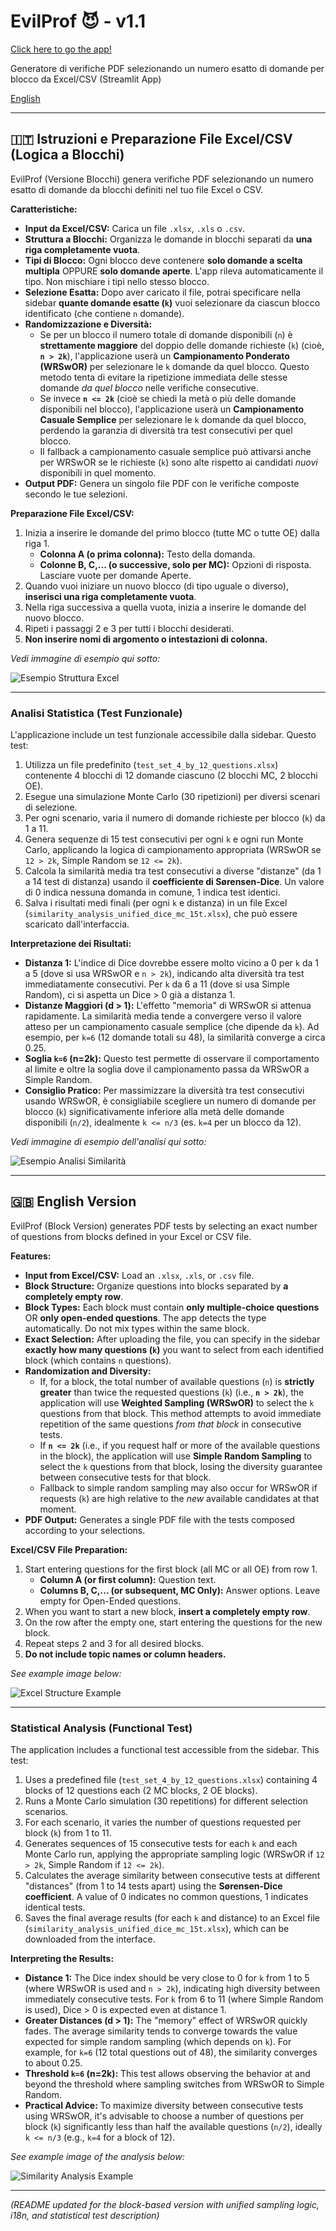 # EvilProf 😈 - v1.1
[Click here to go the app!](evilprof.strealit.app)

Generatore di verifiche PDF selezionando un numero esatto di domande per blocco da Excel/CSV (Streamlit App)

[English](#english-version)

---

## 🇮🇹 Istruzioni e Preparazione File Excel/CSV (Logica a Blocchi)

EvilProf (Versione Blocchi) genera verifiche PDF selezionando un numero esatto di domande da blocchi definiti nel tuo file Excel o CSV.

**Caratteristiche:**

* **Input da Excel/CSV:** Carica un file `.xlsx`, `.xls` o `.csv`.
* **Struttura a Blocchi:** Organizza le domande in blocchi separati da **una riga completamente vuota**.
* **Tipi di Blocco:** Ogni blocco deve contenere **solo domande a scelta multipla** OPPURE **solo domande aperte**. L'app rileva automaticamente il tipo. Non mischiare i tipi nello stesso blocco.
* **Selezione Esatta:** Dopo aver caricato il file, potrai specificare nella sidebar **quante domande esatte (`k`)** vuoi selezionare da ciascun blocco identificato (che contiene `n` domande).
* **Randomizzazione e Diversità:**
    * Se per un blocco il numero totale di domande disponibili (`n`) è **strettamente maggiore** del doppio delle domande richieste (`k`) (cioè, **`n > 2k`**), l'applicazione userà un **Campionamento Ponderato (WRSwOR)** per selezionare le `k` domande da quel blocco. Questo metodo tenta di evitare la ripetizione immediata delle stesse domande *da quel blocco* nelle verifiche consecutive.
    * Se invece **`n <= 2k`** (cioè se chiedi la metà o più delle domande disponibili nel blocco), l'applicazione userà un **Campionamento Casuale Semplice** per selezionare le `k` domande da quel blocco, perdendo la garanzia di diversità tra test consecutivi per quel blocco.
    * Il fallback a campionamento casuale semplice può attivarsi anche per WRSwOR se le richieste (`k`) sono alte rispetto ai candidati *nuovi* disponibili in quel momento.
* **Output PDF:** Genera un singolo file PDF con le verifiche composte secondo le tue selezioni.

**Preparazione File Excel/CSV:**

1.  Inizia a inserire le domande del primo blocco (tutte MC o tutte OE) dalla riga 1.
    * **Colonna A (o prima colonna):** Testo della domanda.
    * **Colonne B, C,... (o successive, solo per MC):** Opzioni di risposta. Lasciare vuote per domande Aperte.
2.  Quando vuoi iniziare un nuovo blocco (di tipo uguale o diverso), **inserisci una riga completamente vuota**.
3.  Nella riga successiva a quella vuota, inizia a inserire le domande del nuovo blocco.
4.  Ripeti i passaggi 2 e 3 per tutti i blocchi desiderati.
5.  **Non inserire nomi di argomento o intestazioni di colonna.**

*Vedi immagine di esempio qui sotto:*

![Esempio Struttura Excel](excel_example.jpg)

---

### Analisi Statistica (Test Funzionale)

L'applicazione include un test funzionale accessibile dalla sidebar. Questo test:

1.  Utilizza un file predefinito (`test_set_4_by_12_questions.xlsx`) contenente 4 blocchi di 12 domande ciascuno (2 blocchi MC, 2 blocchi OE).
2.  Esegue una simulazione Monte Carlo (30 ripetizioni) per diversi scenari di selezione.
3.  Per ogni scenario, varia il numero di domande richieste per blocco (`k`) da 1 a 11.
4.  Genera sequenze di 15 test consecutivi per ogni `k` e ogni run Monte Carlo, applicando la logica di campionamento appropriata (WRSwOR se `12 > 2k`, Simple Random se `12 <= 2k`).
5.  Calcola la similarità media tra test consecutivi a diverse "distanze" (da 1 a 14 test di distanza) usando il **coefficiente di Sørensen-Dice**. Un valore di 0 indica nessuna domanda in comune, 1 indica test identici.
6.  Salva i risultati medi finali (per ogni `k` e distanza) in un file Excel (`similarity_analysis_unified_dice_mc_15t.xlsx`), che può essere scaricato dall'interfaccia.

**Interpretazione dei Risultati:**

* **Distanza 1:** L'indice di Dice dovrebbe essere molto vicino a 0 per `k` da 1 a 5 (dove si usa WRSwOR e `n > 2k`), indicando alta diversità tra test immediatamente consecutivi. Per `k` da 6 a 11 (dove si usa Simple Random), ci si aspetta un Dice > 0 già a distanza 1.
* **Distanze Maggiori (d > 1):** L'effetto "memoria" di WRSwOR si attenua rapidamente. La similarità media tende a convergere verso il valore atteso per un campionamento casuale semplice (che dipende da `k`). Ad esempio, per `k=6` (12 domande totali su 48), la similarità converge a circa 0.25.
* **Soglia `k=6` (n=2k):** Questo test permette di osservare il comportamento al limite e oltre la soglia dove il campionamento passa da WRSwOR a Simple Random.
* **Consiglio Pratico:** Per massimizzare la diversità tra test consecutivi usando WRSwOR, è consigliabile scegliere un numero di domande per blocco (`k`) significativamente inferiore alla metà delle domande disponibili (`n/2`), idealmente `k <= n/3` (es. `k=4` per un blocco da 12).

*Vedi immagine di esempio dell'analisi qui sotto:*

![Esempio Analisi Similarità](analisi.jpg)

---

## 🇬🇧 English Version <a name="english-version"></a>

EvilProf (Block Version) generates PDF tests by selecting an exact number of questions from blocks defined in your Excel or CSV file.

**Features:**

* **Input from Excel/CSV:** Load an `.xlsx`, `.xls`, or `.csv` file.
* **Block Structure:** Organize questions into blocks separated by **a completely empty row**.
* **Block Types:** Each block must contain **only multiple-choice questions** OR **only open-ended questions**. The app detects the type automatically. Do not mix types within the same block.
* **Exact Selection:** After uploading the file, you can specify in the sidebar **exactly how many questions (`k`)** you want to select from each identified block (which contains `n` questions).
* **Randomization and Diversity:**
    * If, for a block, the total number of available questions (`n`) is **strictly greater** than twice the requested questions (`k`) (i.e., **`n > 2k`**), the application will use **Weighted Sampling (WRSwOR)** to select the `k` questions from that block. This method attempts to avoid immediate repetition of the same questions *from that block* in consecutive tests.
    * If **`n <= 2k`** (i.e., if you request half or more of the available questions in the block), the application will use **Simple Random Sampling** to select the `k` questions from that block, losing the diversity guarantee between consecutive tests for that block.
    * Fallback to simple random sampling may also occur for WRSwOR if requests (`k`) are high relative to the *new* available candidates at that moment.
* **PDF Output:** Generates a single PDF file with the tests composed according to your selections.

**Excel/CSV File Preparation:**

1.  Start entering questions for the first block (all MC or all OE) from row 1.
    * **Column A (or first column):** Question text.
    * **Columns B, C,... (or subsequent, MC Only):** Answer options. Leave empty for Open-Ended questions.
2.  When you want to start a new block, **insert a completely empty row**.
3.  On the row after the empty one, start entering the questions for the new block.
4.  Repeat steps 2 and 3 for all desired blocks.
5.  **Do not include topic names or column headers.**

*See example image below:*

![Excel Structure Example](excel_example.jpg)

---

### Statistical Analysis (Functional Test)

The application includes a functional test accessible from the sidebar. This test:

1.  Uses a predefined file (`test_set_4_by_12_questions.xlsx`) containing 4 blocks of 12 questions each (2 MC blocks, 2 OE blocks).
2.  Runs a Monte Carlo simulation (30 repetitions) for different selection scenarios.
3.  For each scenario, it varies the number of questions requested per block (`k`) from 1 to 11.
4.  Generates sequences of 15 consecutive tests for each `k` and each Monte Carlo run, applying the appropriate sampling logic (WRSwOR if `12 > 2k`, Simple Random if `12 <= 2k`).
5.  Calculates the average similarity between consecutive tests at different "distances" (from 1 to 14 tests apart) using the **Sørensen-Dice coefficient**. A value of 0 indicates no common questions, 1 indicates identical tests.
6.  Saves the final average results (for each `k` and distance) to an Excel file (`similarity_analysis_unified_dice_mc_15t.xlsx`), which can be downloaded from the interface.

**Interpreting the Results:**

* **Distance 1:** The Dice index should be very close to 0 for `k` from 1 to 5 (where WRSwOR is used and `n > 2k`), indicating high diversity between immediately consecutive tests. For `k` from 6 to 11 (where Simple Random is used), Dice > 0 is expected even at distance 1.
* **Greater Distances (d > 1):** The "memory" effect of WRSwOR quickly fades. The average similarity tends to converge towards the value expected for simple random sampling (which depends on `k`). For example, for `k=6` (12 total questions out of 48), the similarity converges to about 0.25.
* **Threshold `k=6` (n=2k):** This test allows observing the behavior at and beyond the threshold where sampling switches from WRSwOR to Simple Random.
* **Practical Advice:** To maximize diversity between consecutive tests using WRSwOR, it's advisable to choose a number of questions per block (`k`) significantly less than half the available questions (`n/2`), ideally `k <= n/3` (e.g., `k=4` for a block of 12).

*See example image of the analysis below:*

![Similarity Analysis Example](analisi.jpg)

---

*(README updated for the block-based version with unified sampling logic, i18n, and statistical test description)*
